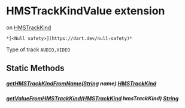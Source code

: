 


# HMSTrackKindValue extension
on [HMSTrackKind](../enum_hms_track_kind/HMSTrackKind-class.md)







    *[<Null safety>](https://dart.dev/null-safety)*



<p>Type of track <code>AUDIO,VIDEO</code></p>






## Static Methods

##### [getHMSTrackKindFromName](../enum_hms_track_kind/HMSTrackKindValue/getHMSTrackKindFromName.md)([String](https://api.flutter.dev/flutter/dart-core/String-class.html) name) [HMSTrackKind](../enum_hms_track_kind/HMSTrackKind-class.md)



   




##### [getValueFromHMSTrackKind](../enum_hms_track_kind/HMSTrackKindValue/getValueFromHMSTrackKind.md)([HMSTrackKind](../enum_hms_track_kind/HMSTrackKind-class.md) hmsTrackKind) [String](https://api.flutter.dev/flutter/dart-core/String-class.html)



   










